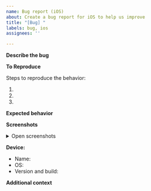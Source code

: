 ```yaml
---
name: Bug report (iOS)
about: Create a bug report for iOS to help us improve
title: "[Bug] "
labels: bug, ios
assignees: ''

---
```


**Describe the bug**

<!-- A clear and concise description of what the bug is -->


**To Reproduce**

Steps to reproduce the behavior:

1. 
2. 
3. 

**Expected behavior**

<!-- A clear and concise description of what you expected to happen -->


**Screenshots**

<details>
 <summary>Open screenshots</summary>
 
 <!-- Screenshots here -->
 
 
</details>

**Device:**

- Name: <!-- Device name [e.g. iPhone X] -->
- OS: <!-- Device OS [e.g. iOS 13.2] -->
- Version and build: <!-- Device version & build [e.g. 2.0.50] -->

**Additional context**

<!-- Add any other context about the problem here -->
